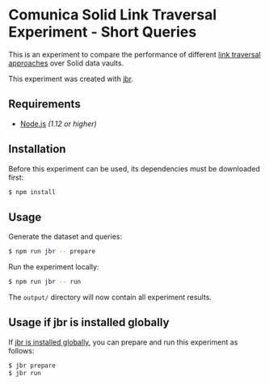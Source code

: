 # Comunica Solid Link Traversal Experiment - Short Queries

This is an experiment to compare the performance of different [link traversal approaches](https://github.com/comunica/comunica-feature-link-traversal) over Solid data vaults.

This experiment was created with [jbr](https://github.com/rubensworks/jbr.js).

## Requirements

* [Node.js](https://nodejs.org/en/) _(1.12 or higher)_

## Installation

Before this experiment can be used, its dependencies must be downloaded first:

```bash
$ npm install
```

## Usage

Generate the dataset and queries:

```bash
$ npm run jbr -- prepare
```

Run the experiment locally:

```bash
$ npm run jbr -- run
```

The `output/` directory will now contain all experiment results.

## Usage if jbr is installed globally

If [jbr is installed globally](https://github.com/rubensworks/jbr.js/tree/master/packages/jbr#installation),
you can prepare and run this experiment as follows:

```bash
$ jbr prepare
$ jbr run
```
